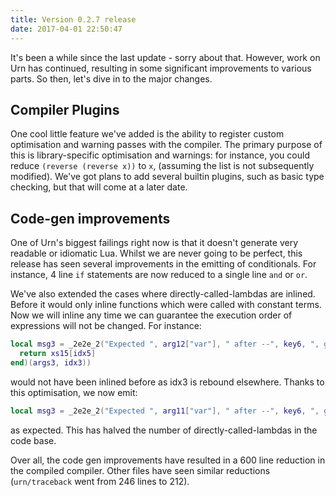 ```yaml
---
title: Version 0.2.7 release
date: 2017-04-01 22:50:47
---
```


It's been a while since the last update - sorry about that. However, work on Urn has continued, resulting in some
significant improvements to various parts. So then, let's dive in to the major changes.

## Compiler Plugins
One cool little feature we've added is the ability to register custom optimisation and warning passes with the
compiler. The primary purpose of this is library-specific optimisation and warnings: for instance, you could reduce
`(reverse (reverse x))` to `x`, (assuming the list is not subsequently modified). We've got plans to add several builtin
plugins, such as basic type checking, but that will come at a later date.

## Code-gen improvements
One of Urn's biggest failings right now is that it doesn't generate very readable or idiomatic Lua. Whilst we are never
going to be perfect, this release has seen several improvements in the emitting of conditionals. For instance, 4 line
`if` statements are now reduced to a single line `and` or `or`.

We've also extended the cases where directly-called-lambdas are inlined. Before it would only inline functions which
were called with constant terms. Now we will inline any time we can guarantee the execution order of expressions will
not be changed. For instance:

```lua
local msg3 = _2e2e_2("Expected ", arg12["var"], " after --", key6, ", got ", (function(xs15, idx5)
  return xs15[idx5]
end)(args3, idx3))
```

would not have been inlined before as idx3 is rebound elsewhere. Thanks to this optimisation, we now emit:

```lua
local msg3 = _2e2e_2("Expected ", arg11["var"], " after --", key6, ", got ", args3[idx2])
```

as expected. This has halved the number of directly-called-lambdas in the code base.

Over all, the code gen improvements have resulted in a 600 line reduction in the compiled compiler. Other files have
seen similar reductions (`urn/traceback` went from 246 lines to 212).
